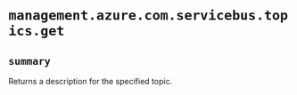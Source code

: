 # `management.azure.com.servicebus.topics.get`

## `summary`
Returns a description for the specified topic.


